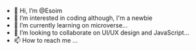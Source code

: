 - 👋 Hi, I’m @Esoim
- 👀 I’m interested in coding although, I'm a newbie
- 🌱 I’m currently learning on microverse...
- 💞️ I’m looking to collaborate on UI/UX design and JavaScript...
- 📫 How to reach me ...

<!---
Esoim/Esoim is a ✨ special ✨ repository because its `README.md` (this file) appears on your GitHub profile.
You can click the Preview link to take a look at your changes.
--->

